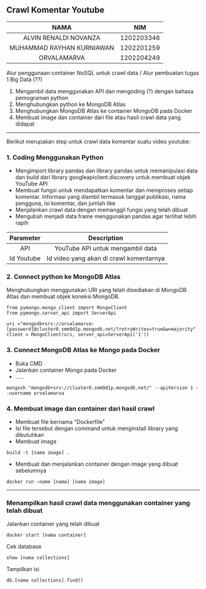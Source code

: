 ## Crawl Komentar Youtube ##

|NAMA                            | NIM       |
|:---:|:---:|
|ALVIN RENALDI NOVANZA           | 1202203346|
|MUHAMMAD RAYHAN KURNIAWAN       | 1202201259|
|ORVALAMARVA                     | 1202204249|

Alur penggunaan container NoSQL untuk crawl data / Alur pembuatan tugas 1 Big Data (??)
1. Mengambil data menggunakan API dan mengoding (?) dengan bahasa pemograman python
2. Menghubungkan python ke MongoDB Atlas
3. Menghubungkan MongoDB Atlas ke container MongoDB pada Docker
4. Membuat image dan container dari file atau hasil crawl data yang didapat
---
Berikut merupakan step untuk crawl data komentar suatu video youtube:

### 1. Coding Menggunakan Python ###
- Mengimport library pandas dan  library pandas untuk memanipulasi data dan build dari library googleapiclient.discovery untuk membuat objek YouTube API
- Membuat fungsi untuk mendapatkan komentar dan memproses setiap komentar. Informasi yang diambil termasuk tanggal publikasi, nama pengguna, isi komentar, dan jumlah like
- Menjalankan crawl data dengan memanggil fungsi yang telah dibuat
- Mengubah menjadi data frame menggunakan pandas agar terlihat lebih rapih
 
|Parameter       | Description
|:---:|:---:|
|API             | YouTube API untuk mengambil data
|Id Youtube      | Id video yang akan di crawl komentarnya
 

### 2. Connect python ke MongoDB Atlas ###
Menghubungkan menggunakan URI yang telah disediakan di MongoDB Atlas dan membuat objek koneksi MongoDB.
```
from pymongo.mongo_client import MongoClient
from pymongo.server_api import ServerApi

uri ="mongodb+srv://orvalamarva:[password]@cluster0.smm9d1p.mongodb.net/?retryWrites=true&w=majority"
client = MongoClient(uri, server_api=ServerApi('1'))
```

### 3. Connect MongoDB Atlas ke Mongo pada Docker ###
- Buka CMD
- Jalankan container Mongo pada Docker
- .....
```
mongosh "mongodb+srv://cluster0.smm9d1p.mongodb.net/" --apiVersion 1 --username orvalamarva
```

### 4. Membuat image dan container dari hasil crawl ###
- Membuat file bernama "Dockerfile"
- Isi file tersebut dengan command untuk menginstall library yang dibutuhkan
- Membuat image 
```
build -t [nama image] .
```
- Membuat dan menjalankan container dengan image yang dibuat sebelumnya
```
docker run —name [nama] [nama image]
```
---
### Menampilkan hasil crawl data menggunakan container yang telah dibuat ###
Jalankan container yang telah dibuat
```
docker start [nama container]
```
Cek database
```
show [nama collections]
```
Tampilkan isi
```
db.[nama collections].find()
```

